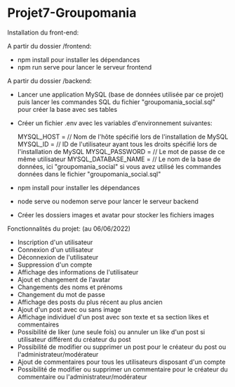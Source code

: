 # Projet7-Groupomania

Installation du front-end:

A partir du dossier /frontend:
- npm install pour installer les dépendances
- npm run serve pour lancer le serveur frontend

A partir du dossier /backend:
- Lancer une application MySQL (base de données utilisée par ce projet) puis lancer les commandes SQL du fichier "groupomania_social.sql"
  pour créer la base avec ses tables
- Créer un fichier .env avec les variables d'environnement suivantes:
 
  MYSQL_HOST = // Nom de l'hôte spécifié lors de l'installation de MySQL
  MYSQL_ID = // ID de l'utilisateur ayant tous les droits spécifié lors de l'installation de MySQL
  MYSQL_PASSWORD = // Le mot de passe de ce même utilisateur
  MYSQL_DATABASE_NAME = // Le nom de la base de données, ici "groupomania_social" si vous avez utilisé 
  les commandes données dans le fichier "groupomania_social.sql"

- npm install pour installer les dépendances
- node serve ou nodemon serve pour lancer le serveur backend
- Créer les dossiers images et avatar pour stocker les fichiers images

Fonctionnalités du projet: (au 06/06/2022)
- Inscription d'un utilisateur
- Connexion d'un utilisateur
- Déconnexion de l'utilisateur
- Suppression d'un compte
- Affichage des informations de l'utilisateur
- Ajout et changement de l'avatar
- Changements des noms et prénoms
- Changement du mot de passe
- Affichage des posts du plus récent au plus ancien
- Ajout d'un post avec ou sans image
- Affichage individuel d'un post avec son texte et sa section likes et commentaires
- Possibilité de liker (une seule fois) ou annuler un like d'un post si utilisateur différent du créateur du post
- Possibilité de modifier ou supprimer un post pour le créateur du post ou l'administrateur/modérateur
- Ajout de commentaires pour tous les utilisateurs disposant d'un compte
- Possibilité de modifier ou supprimer un commentaire pour le créateur du commentaire ou l'administrateur/modérateur
